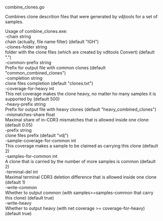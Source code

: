 combine_clones.go  
  
Combines clone descrition files that were generated by vdjtools for a set of samples.   
  
Usage of combine_clones.exe:  
  -chain string  
    	chain (actually, file name filter) (default "IGH")  
  -clones-folder string  
    	folder with the clone files (which are created by vdltools Convert) (default ".")  
  -common-prefix string  
    	Prefix for output file with common clones (default "common_combined_clones")  
  -completion string  
    	clone files completion (default "clones.txt")  
  -coverage-for-heavy int  
    	This net coverage makes the clone heavy, no matter ho many samples it is supported by (default 500)  
  -heavy-prefix string  
    	Prefix for output file with heavy clones (default "heavy_combined_clones")  
  -mismatches-share float  
    	Maximal share of in-CDR3 mismatches that is allowed inside one clone (default 0.05)  
  -prefix string  
    	clone files prefix (default "vdj")  
  -sample-coverage-for-common int  
    	This coverage makes a sample to be claimed as carrying this clone (default 2)  
  -samples-for-common int  
    	A clone that is carried by the number of more samples is common (default 2)  
  -terminal-del int  
    	Maximal terminal CDR3 deletion difference that is allowed inside one clone (default 1)  
  -write-common  
    	Whether to output common (with samples>=samples-common that carry this clone) (default true)  
  -write-heavy  
    	Whether to output heavy (with net coverage >= coverage-for-heavy) (default true)  

